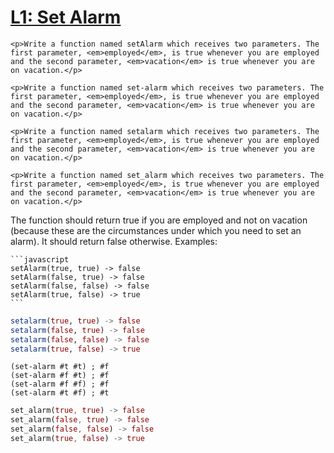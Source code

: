 # [L1: Set Alarm](https://www.codewars.com/kata/568dcc3c7f12767a62000038)
```if-not:julia,racket,rust
<p>Write a function named setAlarm which receives two parameters. The first parameter, <em>employed</em>, is true whenever you are employed and the second parameter, <em>vacation</em> is true whenever you are on vacation.</p>
```
```if:racket
<p>Write a function named set-alarm which receives two parameters. The first parameter, <em>employed</em>, is true whenever you are employed and the second parameter, <em>vacation</em> is true whenever you are on vacation.</p>
```
```if:julia
<p>Write a function named setalarm which receives two parameters. The first parameter, <em>employed</em>, is true whenever you are employed and the second parameter, <em>vacation</em> is true whenever you are on vacation.</p>
```
```if:rust
<p>Write a function named set_alarm which receives two parameters. The first parameter, <em>employed</em>, is true whenever you are employed and the second parameter, <em>vacation</em> is true whenever you are on vacation.</p>
```

<p>The function should return true if you are employed and not on vacation (because these are the circumstances under which you need to set an alarm). It should return false otherwise. Examples:</p>

~~~if-not:julia,racket,rust
```javascript
setAlarm(true, true) -> false
setAlarm(false, true) -> false
setAlarm(false, false) -> false
setAlarm(true, false) -> true
```
~~~
```julia
setalarm(true, true) -> false
setalarm(false, true) -> false
setalarm(false, false) -> false
setalarm(true, false) -> true
```
```racket
(set-alarm #t #t) ; #f
(set-alarm #f #t) ; #f
(set-alarm #f #f) ; #f
(set-alarm #t #f) ; #t
```
```rust
set_alarm(true, true) -> false
set_alarm(false, true) -> false
set_alarm(false, false) -> false
set_alarm(true, false) -> true
```